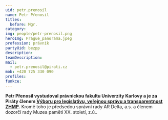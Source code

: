 ```yaml
---
uid: petr.prenosil
name: Petr Přenosil
titles:
  before: Mgr.
category:
img: people/petr-prenosil.png
heroImg: Prague_panorama.jpeg
profession: právník
partyUid: bezpp
description: 
teamDescription:
mail:
  - petr.prenosil@pirati.cz
mob: +420 725 330 090
profiles:
funkce:
---
```


**Petr Přenosil vystudoval právnickou fakultu Univerzity Karlovy a je za Piráty členem <a href="https://www.praha.eu/jnp/cz/o_meste/primator_a_volene_organy/zastupitelstvo/vybory_zastupitelstva/index.html?committeeId=33600">Výboru pro legislativu, veřejnou správu a transparentnost ZHMP</a>.** Kromě toho je předsedou správní rady AR Delta, a.s. a členem dozorčí rady Muzea paměti XX. století, z.ú..
